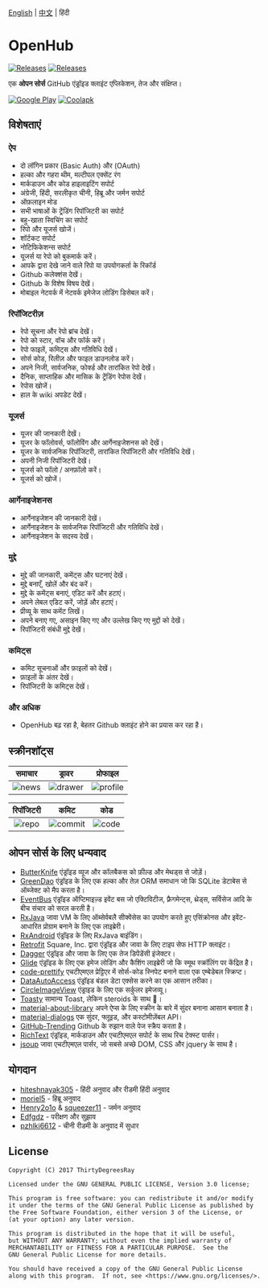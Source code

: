 [English](/README.md) | [中文](/README-cn.md) | हिंदी
# OpenHub 
[![Releases](https://img.shields.io/badge/android-5.0%2B-brightgreen.svg)](https://www.coolapk.com/apk/com.thirtydegreesray.openhub)
[![Releases](https://img.shields.io/github/release/ThirtyDegreesRay/OpenHub.svg)](https://github.com/ThirtyDegreesRay/OpenHub/releases/latest)

एक **ओपन सोर्स** GitHub  एंड्रॉइड क्लाइंट एप्लिकेशन, तेज और संक्षिप्त।

[![Google Play](https://raw.githubusercontent.com/ThirtyDegreesRay/OpenHub/master/art/google_play.png?raw=true)](https://play.google.com/store/apps/details?id=com.thirtydegreesray.openhub)
[![Coolapk](https://raw.githubusercontent.com/ThirtyDegreesRay/OpenHub/master/art/coolapk.png?raw=true)](https://www.coolapk.com/apk/com.thirtydegreesray.openhub)

## विशेषताएं

### ऐप
* दो लॉगिन प्रकार (Basic Auth) और (OAuth)
* हल्का और गहरा थीम, मल्टीपल एक्सेंट रंग
* मार्कडाउन और कोड हाइलाइटिंग सपोर्ट
* अंग्रेजी, हिंदी, सरलीकृत चीनी, हिब्रू और जर्मन  सपोर्ट
* ऑफ़लाइन मोड
* सभी भाषाओं के ट्रेंडिंग रिपॉजिटरी का सपोर्ट
* बहु-खाता स्विचिंग का सपोर्ट
* रिपो और यूजर्स खोजें।
* शॉर्टकट सपोर्ट
* नोटिफिकेशन्स सपोर्ट
* यूजर्स या रेपो को बुकमार्क करें।
* आपके द्वारा देखे जाने वाले रिपो या उपयोगकर्ता के रिकॉर्ड
* Github कलेक्शंस देखें।
* Github के विशेष विषय देखें।
* मोबाइल नेटवर्क में नेटवर्क इमेजेज लोडिंग डिसेबल करें।

### रिपॉजिटरीज़
* रेपो सूचना और रेपो ब्रांच देखें।
* रेपो को स्टार, वॉच और फॉर्क करें।
* रेपो फाइलें, कमिट्स और गतिविधि देखें।
* सोर्स कोड, रिलीज़ और फाइल डाउनलोड करें।
* अपने निजी, सार्वजनिक, फोर्क्ड और तारांकित रेपो देखें।
* दैनिक, साप्ताहिक और मासिक के ट्रेंडिंग रेपोस   देखें।
* रेपोस खोजें।
* हाल के wiki अपडेट देखें।

### यूजर्स
* यूजर की जानकारी देखें।
* यूजर के फॉलोवर्स, फॉलोविंग और आर्गेनाइजेशनस को देखें।
* यूजर के सार्वजनिक रिपॉजिटरी, तारांकित रिपॉजिटरी और गतिविधि देखें।
* अपनी निजी रिपॉजिटरी देखें।
* यूजर्स को फॉलो / अनफ़ॉलो करें।
* यूजर्स को खोजें।

### आर्गेनाइजेशनस
* आर्गेनाइजेशन की जानकारी देखें।
* आर्गेनाइजेशन के सार्वजनिक रिपॉजिटरी और गतिविधि देखें।
* आर्गेनाइजेशन के सदस्य देखें।

### मुद्दे
* मुद्दे की जानकारी, कमेंट्स और घटनाएं देखें।
* मुद्दे बनाएँ, खोलें और बंद करें।
* मुद्दे के कमेंट्स बनाएं, एडिट करें और हटाएं।
* अपने लेबल एडिट करें, जोड़ें और हटाएं।
* प्रीव्यू के साथ कमेंट लिखें।
* अपने बनाए गए, असाइन किए गए और उल्लेख किए गए  मुद्दों को देखें।
* रिपॉजिटरी संबंधी मुद्दे देखें।

### कमिट्स
* कमिट सूचनाओं और फ़ाइलों को देखें।
* फ़ाइलों के अंतर देखें।
* रिपॉजिटरी के कमिट्स देखें।

### और अधिक
* OpenHub बढ़ रहा है, बेहतर Github क्लाइंट होने का प्रयास कर रहा है।

## स्क्रीनशॉट्स

| समाचार | ड्रावर | प्रोफाइल |
|:-:|:-:|:-:|
| ![news](https://raw.githubusercontent.com/ThirtyDegreesRay/OpenHub/master/art/news.png?raw=true) | ![drawer](https://raw.githubusercontent.com/ThirtyDegreesRay/OpenHub/master/art/drawer.png?raw=true) | ![profile](https://raw.githubusercontent.com/ThirtyDegreesRay/OpenHub/master/art/profile.png?raw=true) |

| रिपॉजिटरी | कमिट | कोड |
|:-:|:-:|:-:|
| ![repo](https://raw.githubusercontent.com/ThirtyDegreesRay/OpenHub/master/art/repo.png?raw=true) | ![commit](https://raw.githubusercontent.com/ThirtyDegreesRay/OpenHub/master/art/commit.png?raw=true) | ![code](https://raw.githubusercontent.com/ThirtyDegreesRay/OpenHub/master/art/code.png?raw=true) |

## ओपन सोर्स के लिए धन्यवाद

* [ButterKnife](https://github.com/JakeWharton/butterknife) एंड्रॉइड व्यूज और कॉलबैकस को फ़ील्ड और मेथड्स से जोड़ें। 
* [GreenDao](https://github.com/greenrobot/greenDAO) एंड्रॉइड के लिए एक हल्का और तेज़ ORM समाधान जो कि SQLite डेटाबेस से ऑब्जेक्ट को मैप करता है।
* [EventBus](https://github.com/greenrobot/EventBus) एंड्रॉइड ऑप्टिमाइज़्ड इवेंट बस जो एक्टिविटीज, फ़्रैगमेन्ट्स, थ्रेड्स, सर्विसेज आदि के बीच संचार को सरल करती है।
* [RxJava](https://github.com/ReactiveX/RxJava) जावा VM के लिए ऑब्सेर्वबलै सीक्वेंसेस का उपयोग करते हुए  एसिंक्रोनस और इवेंट-आधारित प्रोग्राम बनाने के लिए एक लाइब्रेरी।
* [RxAndroid](https://github.com/ReactiveX/RxAndroid) एंड्रॉइड के लिए RxJava बाइंडिंग।
* [Retrofit](https://github.com/square/retrofit) Square, Inc. द्वारा एंड्रॉइड और जावा के लिए टाइप सेफ HTTP क्लाइंट।
* [Dagger](https://github.com/google/dagger) एंड्रॉइड और जावा के लिए एक तेज डिपेंडेंसी इंजेक्टर। 
* [Glide](https://github.com/bumptech/glide) एंड्रॉइड के लिए एक इमेज लोडिंग और कैशिंग लाइब्रेरी जो कि स्मूथ  स्क्रॉलिंग पर केंद्रित है।
* [code-prettify](https://github.com/google/code-prettify) एचटीएमएल प्रेट्टिएर में सोर्स-कोड स्निपेट बनाने वाला एक एम्बेडेबल स्क्रिप्ट।
* [DataAutoAccess](https://github.com/ThirtyDegreesRay/DataAutoAccess) एंड्रॉइड बंडल डेटा एक्सेस करने का एक आसान तरीका।
* [CircleImageView](https://github.com/hdodenhof/CircleImageView) एंड्राइड के लिए एक सर्कुलर इमेजव्यू। 
* [Toasty](https://github.com/GrenderG/Toasty) सामान्य Toast, लेकिन steroids के साथ 💪।
* [material-about-library](https://github.com/daniel-stoneuk/material-about-library) अपने ऐप्स के लिए स्क्रीन के बारे में सुंदर बनाना आसान बनाता है।
* [material-dialogs](https://github.com/afollestad/material-dialogs) एक सुंदर, फ्लूइड, और कस्टोमीज़ेंबल API।
* [GitHub-Trending](https://github.com/thedillonb/GitHub-Trending) Github के रुझान वाले पेज स्क्रैप करता है।
* [RichText](https://github.com/zzhoujay/RichText) एंड्रॉइड, मार्कडाउन और एचटीएमएल सपोर्ट के साथ रिच टेक्स्ट पार्सर।
* [jsoup](https://github.com/jhy/jsoup) 
जावा एचटीएमएल पार्सर, जो सबसे अच्छे DOM, CSS और jquery के साथ है। 

## योगदान
* [hiteshnayak305](https://github.com/hiteshnayak305) - हिंदी अनुवाद और रीडमी हिंदी अनुवाद
* [moriel5](https://github.com/moriel5) - हिब्रू अनुवाद
* [Henry2o1o](https://github.com/Henry2o1o) & [squeezer11](https://github.com/squeezer11) - जर्मन अनुवाद
* [Edfgdz](https://github.com/Edfgdz) - परीक्षण और सुझाव
* [pzhlkj6612](https://github.com/pzhlkj6612) - चीनी रीडमी के अनुवाद में सुधार

## License
    Copyright (C) 2017 ThirtyDegreesRay

    Licensed under the GNU GENERAL PUBLIC LICENSE, Version 3.0 license;

    This program is free software: you can redistribute it and/or modify
    it under the terms of the GNU General Public License as published by
    the Free Software Foundation, either version 3 of the License, or
    (at your option) any later version.

    This program is distributed in the hope that it will be useful,
    but WITHOUT ANY WARRANTY; without even the implied warranty of
    MERCHANTABILITY or FITNESS FOR A PARTICULAR PURPOSE.  See the
    GNU General Public License for more details.

    You should have received a copy of the GNU General Public License
    along with this program.  If not, see <https://www.gnu.org/licenses/>.
